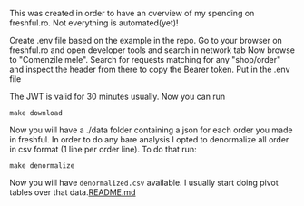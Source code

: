 This was created in order to have an overview of my spending on freshful.ro.
Not everything is automated(yet)!

Create .env file based on the example in the repo. Go to your browser on freshful.ro and open developer tools and search in network tab 
Now browse to "Comenzile mele". Search for requests matching for any "shop/order" and inspect the header from there to copy the Bearer token. Put in the .env file

The JWT is valid for 30 minutes usually. Now you can run 

    make download

Now you will have a ./data folder containing a json for each order you made in freshful.
In order to do any bare analysis I opted to denormalize all order in csv format (1 line per order line). To do that run:

    make denormalize

Now you will have `denormalized.csv` available. I usually start doing pivot tables over that data.[README.md](README.md)